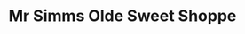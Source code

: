 ---
title: "Mr Simms Olde Sweet Shoppe"
url: /congleton/mr-simms-olde-sweet-shoppe/
shop: confectionery
---